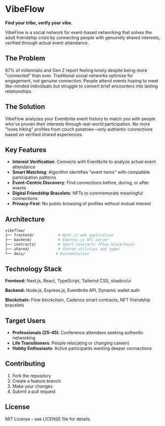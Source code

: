 # VibeFlow

**Find your tribe, verify your vibe.**

VibeFlow is a social network for event-based networking that solves the adult friendship crisis by connecting people with genuinely shared interests, verified through actual event attendance.

## The Problem

67% of millennials and Gen Z report feeling lonely despite being more "connected" than ever. Traditional social networks optimize for engagement, not genuine connection. People attend events hoping to meet like-minded individuals but struggle to convert brief encounters into lasting relationships.


## The Solution
VibeFlow analyzes your Eventbrite event history to match you with people who've proven their interests through real-world participation. No more "loves hiking" profiles from couch potatoes—only authentic connections based on verified shared experiences.

## Key Features

- **Interest Verification**: Connects with Eventbrite to analyze actual event attendance
- **Smart Matching**: Algorithm identifies "event twins" with compatible participation patterns  
- **Event-Centric Discovery**: Find connections before, during, or after events
- **Digital Friendship Bracelets**: NFTs to commemorate meaningful connections
- **Privacy-First**: No public browsing of profiles without mutual interest

## Architecture

```bash
vibeflow/
├── frontend/           # Next.js web application
├── backend/            # Express.js API server
├── contracts/          # Smart contracts (Flow blockchain)
├── shared/             # Shared utilities and types
└── docs/              # Documentation
```

## Technology Stack

**Frontend:** Next.js, React, TypeScript, Tailwind CSS, shadcn/ui

**Backend:** Node.js, Express.js, Eventbrite API, Dynamic wallet auth

**Blockchain:** Flow blockchain, Cadence smart contracts, NFT friendship bracelets

## Target Users

- **Professionals (25-45)**: Conference attendees seeking authentic networking
- **Life Transitioners**: People relocating or changing careers  
- **Hobby Enthusiasts**: Active participants wanting deeper connections

## Contributing

1. Fork the repository
2. Create a feature branch
3. Make your changes
4. Submit a pull request

## License

MIT License - see LICENSE file for details.
